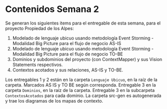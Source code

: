 # Contenidos Semana 2

Se generan los siguientes items para el entregable de esta semana, para el proyecto Propiedad de los Alpes:

1. Modelado de lenguaje ubicuo usando metodología Event Storming - Modalidad Big Picture para el flujo de negocio AS-IS
2. Modelado de lenguaje ubicuo usando metodología Event Storming - Modalidad Big Picture para el flujo de negocio TO-BE
3. Dominios y subdominios del proyecto (con ContextMapper) y sus Vision Statements respectivos.
4. Contextos acotados y sus relaciones, AS-IS y TO-BE.

Los entregables 1 y 2 están en la carpeta `Lenguaje Ubicuo`, en la raíz de la carpeta. Marcados AS IS y TO BE según corresponda.
Entregable 3 en la carpeta `Dominios`, en la raíz de la carpeta.
Entregable 3 en la subcarpeta `ContextosAcotados` para cada dominio. La carpeta src-gen es autogenerada y trae los diagramas de
los mapas de contexto.